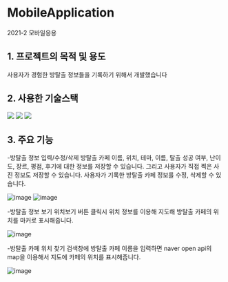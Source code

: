 # MobileApplication
2021-2 모바일응용

## 1. 프로젝트의 목적 및 용도
사용자가 경험한 방탈출 정보들을 기록하기 위해서 개발했습니다

## 2. 사용한 기술스택
<img src="https://img.shields.io/badge/Java-007396?style=for-the-badge&logo=java&logoColor=white"/> <img src="https://img.shields.io/badge/Anroid Studio-3DDC84?style=for-the-badge&logo=Android Studio&logoColor=white"/> <img src="https://img.shields.io/badge/SQLite-003B57?style=for-the-badge&logo=SQLite&logoColor=white"/>

## 3. 주요 기능
-방탈출 정보 입력/수정/삭제
	방탈출 카페 이름, 위치, 테마, 이름, 탈출 성공 여부, 난이도, 장르, 평점, 후기에 대한 정보를 저장할 수 있습니다. 그리고 사용자가 직접 찍은 사진 정보도 저장할 수 있습니다. 
	사용자가 기록한 방탈출 카페 정보를 수정, 삭제할 수 있습니다.	
	
![image](https://user-images.githubusercontent.com/87631304/168830832-fe3a943d-3715-4960-b73f-01dc92a29512.png)
![image](https://user-images.githubusercontent.com/87631304/168831197-f9690649-aec9-4420-8d1e-ca8616b2b72a.png)

  
-방탈출 정보 보기
위치보기 버튼 클릭시 위치 정보를 이용해 지도해 방탈출 카페의 위치를 마커로 표시해줍니다.

![image](https://user-images.githubusercontent.com/87631304/168831450-4840a400-e591-4a73-93b6-3709ba69ec44.png)
  
  
-방탈출 카페 위치 찾기
검색창에 방탈출 카페 이름을 입력하면 naver open api의 map을 이용해서 지도에 카페의 위치를 표시해줍니다.	

![image](https://user-images.githubusercontent.com/87631304/168831681-f315c34d-a9f0-48ab-9f50-ee395c3af471.png)

